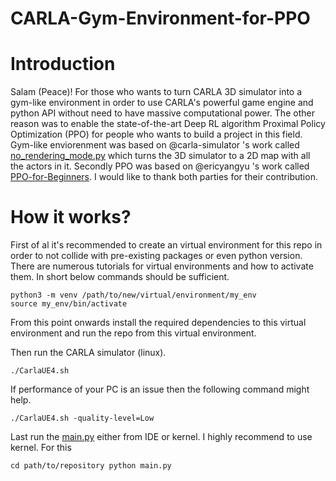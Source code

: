 # CARLA-Gym-Environment-for-PPO
# Introduction
Salam (Peace)! 
For those who wants to turn CARLA 3D simulator into a gym-like environment in order to use CARLA's powerful game engine and python API without need to have massive computational power. The other reason was to enable the state-of-the-art Deep RL algorithm Proximal Policy Optimization (PPO) for people who wants to build a project in this field. Gym-like enviorenment was based on @carla-simulator 's work called [no_rendering_mode.py](https://github.com/carla-simulator/carla/blob/master/PythonAPI/examples/no_rendering_mode.py) which turns the 3D simulator to a 2D map with all the actors in it. 
Secondly PPO was based on @ericyangyu 's work called [PPO-for-Beginners](https://github.com/ericyangyu/PPO-for-Beginners). I would like to thank both parties for their contribution.

# How it works?
First of al it's recommended to create an virtual environment for this repo in order to not collide with pre-existing packages or even python version. There are numerous tutorials for virtual environments and how to activate them. In short below commands should be sufficient.
```
python3 -m venv /path/to/new/virtual/environment/my_env
source my_env/bin/activate
```
From this point onwards install the required dependencies to this virtual environment and run the repo from this virtual environment. 

Then run the CARLA simulator (linux).
```
./CarlaUE4.sh
```
If performance of your PC is an issue then the following command might help.
```
./CarlaUE4.sh -quality-level=Low
```
Last run the [main.py](https://github.com/aytacbey/CARLA-Gym-Environment-for-PPO/blob/main/main.py) either from IDE or kernel. I highly recommend to use kernel. For this 
```
cd path/to/repository python main.py
```

 
 

